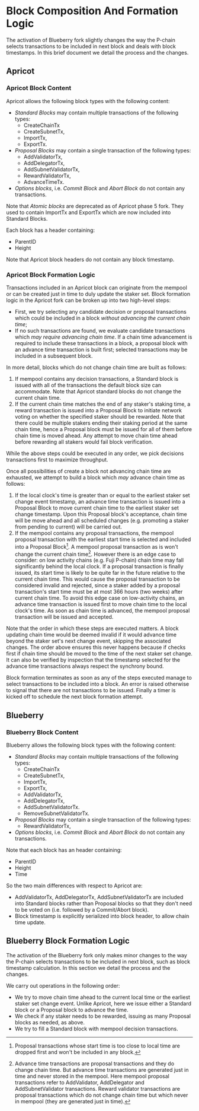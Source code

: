# Block Composition And Formation Logic

The activation of Blueberry fork slightly changes the way the P-chain selects transactions to be included in next block and deals with block timestamps. In this brief document we detail the process and the changes.

## Apricot

### Apricot Block Content

Apricot allows the following block types with the following content:

* *Standard Blocks* may contain multiple transactions of the following types:
  * CreateChainTx
  * CreateSubnetTx,
  * ImportTx,
  * ExportTx.
* *Proposal Blocks* may contain a single transaction of the following types:
  * AddValidatorTx,
  * AddDelegatorTx,
  * AddSubnetValidatorTx,
  * RewardValidatorTx,
  * AdvanceTimeTx.
* *Options blocks*, i.e. *Commit Block* and *Abort Block* do not contain any transactions.

Note that *Atomic blocks* are deprecated as of Apricot phase 5 fork. They used to contain ImportTx and ExportTx which are now included into Standard Blocks.

Each block has a header containing:

* ParentID
* Height

Note that Apricot block headers do not contain any block timestamp.

### Apricot Block Formation Logic

Transactions included in an Apricot block can originate from the mempool or can be created just in time to duly update the staker set. Block formation logic in the Apricot fork can be broken up into two high-level steps:

* First, we try selecting any candidate decision or proposal transactions which could be included in a block *without advancing the current chain time*;
* If no such transactions are found, we evaluate candidate transactions which *may require advancing chain time*. If a chain time advancement is required to include these transactions in a block, a proposal block with an advance time transaction is built first; selected transactions may be included in a subsequent block.

In more detail, blocks which do not change chain time are built as follows:

1. If mempool contains any decision transactions, a Standard block is issued with all of the transactions the default block size can accommodate. Note that Apricot standard blocks do not change the current chain time.
2. If the current chain time matches the end of any staker's staking time, a reward transaction is issued into a Proposal Block to initiate network voting on whether the specified staker should be rewarded. Note that there could be multiple stakers ending their staking period at the same chain time, hence a Proposal block must be issued for all of them before chain time is moved ahead. Any attempt to move chain time ahead before rewarding all stakers would fail block verification.

While the above steps could be executed in any order, we pick decisions transactions first to maximize throughput.

Once all possibilities of create a block not advancing chain time are exhausted, we attempt to build a block which *may* advance chain time as follows:

1. If the local clock's time is greater than or equal to the earliest staker set change event timestamp, an advance time transaction is issued into a Proposal Block to move current chain time to the earliest staker set change timestamp. Upon this Proposal block's acceptance, chain time will be move ahead and all scheduled changes (e.g. promoting a staker from pending to current) will be carried out.
2. If the mempool contains any proposal transactions, the mempool proposal transaction with the earliest start time is selected and included into a Proposal Block[^1]. A mempool proposal transaction as is won't change the current chain time[^2]. However there is an edge case to consider: on low activity chains (e.g. Fuji P-chain) chain time may fall significantly behind the local clock. If a proposal transaction is finally issued, its start time is likely to be quite far in the future relative to the current chain time. This would cause the proposal transaction to be considered invalid and rejected, since a staker added by a proposal transaction's start time must be at most 366 hours (two weeks) after current chain time. To avoid this edge case on low-activity chains, an advance time transaction is issued first to move chain time to the local clock's time. As soon as chain time is advanced, the mempool proposal transaction will be issued and accepted.

Note that the order in which these steps are executed matters. A block updating chain time would be deemed invalid if it would advance time beyond the staker set's next change event, skipping the associated changes. The order above ensures this never happens because if checks first if chain time should be moved to the time of the next staker set change. It can also be verified by inspection that the timestamp selected for the advance time transactions always respect the synchrony bound.

Block formation terminates as soon as any of the steps executed manage to select transactions to be included into a block. An error is raised otherwise to signal that there are not transactions to be issued. Finally a timer is kicked off to schedule the next block formation attempt.

## Blueberry

### Blueberry Block Content

Blueberry allows the following block types with the following content:

* *Standard Blocks* may contain multiple transactions of the following types:
  * CreateChainTx
  * CreateSubnetTx,
  * ImportTx,
  * ExportTx,
  * AddValidatorTx,
  * AddDelegatorTx,
  * AddSubnetValidatorTx.
  * RemoveSubnetValidatorTx.
* *Proposal Blocks* may contain a single transaction of the following types:
  * RewardValidatorTx,
* *Options blocks*, i.e. *Commit Block* and *Abort Block* do not contain any transactions.
  
Note that each block has an header containing:

* ParentID
* Height
* Time

So the two main differences with respect to Apricot are:

* AddValidatorTx, AddDelegatorTx, AddSubnetValidatorTx are included into Standard blocks rather than Proposal blocks so that they don't need to be voted on (i.e. followed by a Commit/Abort block).
* Block timestamp is explicitly serialized into block header, to allow chain time update.

## Blueberry Block Formation Logic

The activation of the Blueberry fork only makes minor changes to the way the P-chain selects transactions to be included in next block, such as block timestamp calculation. In this section we detail the process and the changes.

We carry out operations in the following order:

* We try to move chain time ahead to the current local time or the earliest staker set change event. Unlike Apricot, here we issue either a Standard block or a Proposal block to advance the time.
* We check if any staker needs to be rewarded, issuing as many Proposal blocks as needed, as above.
* We try to fill a Standard block with mempool decision transactions.

[^1]: Proposal transactions whose start time is too close to local time are dropped first and won't be included in any block.
[^2]: Advance time transactions are proposal transactions and they do change chain time. But advance time transactions are generated just in time and never stored in the mempool. Here mempool proposal transactions refer to AddValidator, AddDelegator and AddSubnetValidator transactions. Reward validator transactions are proposal transactions which do not change chain time but which never in mempool (they are generated just in time).
